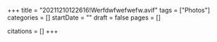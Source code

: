 +++
title = "20211210122616!Werfdwfwefwefw.avif"
tags = ["Photos"]
categories = []
startDate = ""
draft = false
pages = []

citations = []
+++
